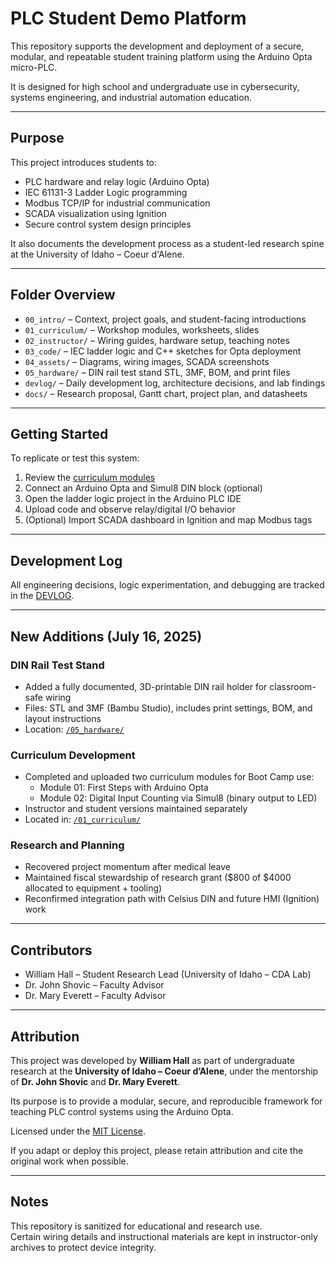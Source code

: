# PLC Student Demo Platform

This repository supports the development and deployment of a secure, modular, and repeatable student training platform using the Arduino Opta micro-PLC.

It is designed for high school and undergraduate use in cybersecurity, systems engineering, and industrial automation education.

---

## Purpose

This project introduces students to:

- PLC hardware and relay logic (Arduino Opta)
- IEC 61131-3 Ladder Logic programming
- Modbus TCP/IP for industrial communication
- SCADA visualization using Ignition
- Secure control system design principles

It also documents the development process as a student-led research spine at the University of Idaho – Coeur d'Alene.

---

## Folder Overview

- `00_intro/` – Context, project goals, and student-facing introductions
- `01_curriculum/` – Workshop modules, worksheets, slides
- `02_instructor/` – Wiring guides, hardware setup, teaching notes
- `03_code/` – IEC ladder logic and C++ sketches for Opta deployment
- `04_assets/` – Diagrams, wiring images, SCADA screenshots
- `05_hardware/` – DIN rail test stand STL, 3MF, BOM, and print files
- `devlog/` – Daily development log, architecture decisions, and lab findings
- `docs/` – Research proposal, Gantt chart, project plan, and datasheets

---

## Getting Started

To replicate or test this system:

1. Review the [curriculum modules](./01_curriculum/)
2. Connect an Arduino Opta and Simul8 DIN block (optional)
3. Open the ladder logic project in the Arduino PLC IDE
4. Upload code and observe relay/digital I/O behavior
5. (Optional) Import SCADA dashboard in Ignition and map Modbus tags

---

## Development Log

All engineering decisions, logic experimentation, and debugging are tracked in the [DEVLOG](./devlog/README.md).

---

## New Additions (July 16, 2025)

### DIN Rail Test Stand
- Added a fully documented, 3D-printable DIN rail holder for classroom-safe wiring
- Files: STL and 3MF (Bambu Studio), includes print settings, BOM, and layout instructions
- Location: [`/05_hardware/`](./05_hardware/)

### Curriculum Development
- Completed and uploaded two curriculum modules for Boot Camp use:
  - Module 01: First Steps with Arduino Opta
  - Module 02: Digital Input Counting via Simul8 (binary output to LED)
- Instructor and student versions maintained separately
- Located in: [`/01_curriculum/`](./01_curriculum/)

### Research and Planning
- Recovered project momentum after medical leave
- Maintained fiscal stewardship of research grant ($800 of $4000 allocated to equipment + tooling)
- Reconfirmed integration path with Celsius DIN and future HMI (Ignition) work

---

## Contributors

- William Hall – Student Research Lead (University of Idaho – CDA Lab)
- Dr. John Shovic – Faculty Advisor
- Dr. Mary Everett – Faculty Advisor

---

## Attribution

This project was developed by **William Hall** as part of undergraduate research at the **University of Idaho – Coeur d’Alene**, under the mentorship of **Dr. John Shovic** and **Dr. Mary Everett**.

Its purpose is to provide a modular, secure, and reproducible framework for teaching PLC control systems using the Arduino Opta.

Licensed under the [MIT License](LICENSE).

If you adapt or deploy this project, please retain attribution and cite the original work when possible.

---

## Notes

This repository is sanitized for educational and research use.  
Certain wiring details and instructional materials are kept in instructor-only archives to protect device integrity.
